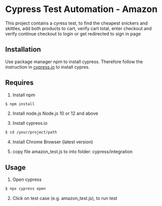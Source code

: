 # Cypress Test Automation - Amazon

This project contains a cyress test, to find the cheapest snickers and skittles, add both products to cart, verify cart total, enter checkout and verify continue checkout to login or get redirected to sign in page

## Installation

Use package manager npm to install cypress. Therefore follow the instruction in [cypress.io](https://docs.cypress.io/guides/getting-started/installing-cypress.html#System-requirements) to install cypres.

## Requires
1. Install npm
```sh
$ npm install
```
2. Install node.js
Node.js 10 or 12 and above

3. Install cypress.io
```sh
$ cd /your/project/path
```
4. Install Chrome Browser (latest version)

5. copy file amazon_test.js to into folder: cypress/integration

## Usage
1. Open cypress
```sh
$ npx cypress open
```
2. Click on test case (e.g. amazon_test.js), to run test 
